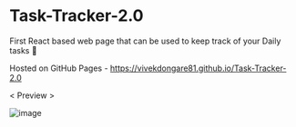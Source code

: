 # Task-Tracker-2.0
First React based web page that can be used to keep track of your Daily tasks 📝

Hosted on GitHub Pages - https://vivekdongare81.github.io/Task-Tracker-2.0

< Preview >

![image](https://user-images.githubusercontent.com/74758376/147733581-7fc52db3-186c-4ad4-aaae-57b27dc2c532.png)



